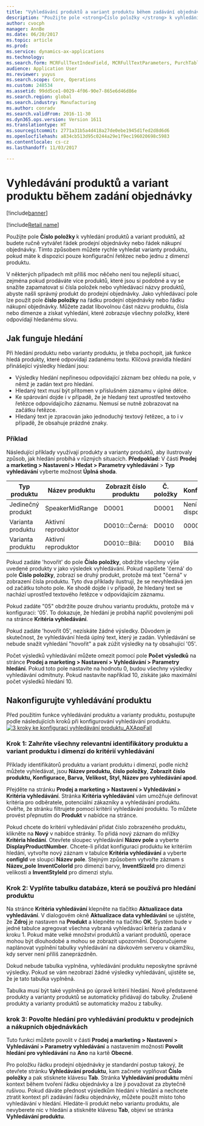 ```yaml
---
title: "Vyhledávání produktů a variant produktu během zadávání objednávky"
description: "Použijte pole <strong>Číslo položky </strong> k vyhledání produktů a variant produktů, až budete ručně vytvářet řádek prodejní objednávky nebo řádek nákupní objednávky.  Tímto způsobem můžete rychle vyhledat varianty produktu, pokud máte k dispozici pouze konfigurační řetězec nebo jednu z dimenzí produktu."
author: cvocph
manager: AnnBe
ms.date: 06/20/2017
ms.topic: article
ms.prod: 
ms.service: dynamics-ax-applications
ms.technology: 
ms.search.form: MCRFullTextIndexField, MCRFullTextParameters, PurchTable, SalesTable
audience: Application User
ms.reviewer: yuyus
ms.search.scope: Core, Operations
ms.custom: 248534
ms.assetid: 99dd5ce1-0029-4f06-90e7-865e6d46d86e
ms.search.region: global
ms.search.industry: Manufacturing
ms.author: conradv
ms.search.validFrom: 2016-11-30
ms.dyn365.ops.version: Version 1611
ms.translationtype: HT
ms.sourcegitcommit: 2771a31b5a4d418a27de0ebe1945d1fed2d8d6d6
ms.openlocfilehash: a834cb513d95c0244a29e1f9ec196020698c5983
ms.contentlocale: cs-cz
ms.lasthandoff: 11/03/2017

---
```


# <a name="search-for-products-and-product-variants-during-order-entry"></a>Vyhledávání produktů a variant produktu během zadání objednávky

[!include[banner](../includes/banner.md)]

[!include[Retail name](../includes/retail-name.md)]

Použijte pole <strong>Číslo položky </strong>k vyhledání produktů a variant produktů, až budete ručně vytvářet řádek prodejní objednávky nebo řádek nákupní objednávky.  Tímto způsobem můžete rychle vyhledat varianty produktu, pokud máte k dispozici pouze konfigurační řetězec nebo jednu z dimenzí produktu.

V některých případech mít příliš moc něčeho není tou nejlepší situací, zejména pokud prodáváte více produktů, které jsou si podobné a vy se snažíte zapamatovat si čísla položek nebo vyhledávací názvy produktů, abyste našli správný produkt do prodejní objednávky. Jako vyhledávací pole lze použít pole **číslo položky** na řádku prodejní objednávky nebo řádku nákupní objednávky. Můžete zadat libovolnou část názvu produktu, čísla nebo dimenze a získat vyhledání, které zobrazuje všechny položky, které odpovídají hledanému slovu.

## <a name="how-search-works"></a>Jak funguje hledání
Při hledání produktu nebo varianty produktu, je třeba pochopit, jak funkce hledá produkty, které odpovídají zadanému textu. Klíčová pravidla hledání přinášející výsledky hledání jsou:

-   Výsledky hledání nepřinesou odpovídající záznam bez ohledu na pole, v němž je zadán text pro hledání.
-   Hledaný text musí být přítomen v příslušném záznamu v úplné délce.
-   Ke spárování dojde i v případě, že je hledaný text uprostřed textového řetězce odpovídajícího záznamu. Nemusí se nutně zobrazovat na začátku řetězce.
-   Hledaný text je zpracován jako jednoduchý textový řetězec, a to i v případě, že obsahuje prázdné znaky.

### <a name="examples"></a>Příklad

Následující příklady využívají produkty a varianty produktů, aby ilustrovaly způsob, jak hledání probíhá v různých situacích. **Předpoklad:** V části **Prodej a marketing &gt; Nastavení &gt; Hledat &gt; Parametry vyhledávání** &gt; **Typ vyhledávání** vyberte možnost **Úplná shoda**.

| Typ produktu     | Název produktu    | Zobrazit číslo produktu | Č. položky | Konfigurace |
|------------------|-----------------|------------------------|-------------|---------------|
| Jedinečný produkt | SpeakerMidRange | D0001                  | D0001       | Není k dispozici            |
| Varianta produktu  | Aktivní reproduktor  | D0010:::Černá:         | D0010       | 000005        |
| Varianta produktu  | Aktivní reproduktor  | D0010:::Bílá:         | D0010       | Bílá         |

Pokud zadáte 'hovořit' do pole **Číslo položky**, obdržíte všechny výše uvedené produkty v jako výsledek vyhledávání. Pokud napíšete 'černá' do pole **Číslo položky**, zobrazí se druhý produkt, protože má text "černá" v zobrazení čísla produktu. Tyto dva příklady ilustrují, že se nevyhledává jen od začátku tohoto pole. Ke shodě dojde i v případě, že hledaný text se nachází uprostřed textového řetězce v odpovídajícím záznamu.  

Pokud zadáte "05" obdržíte pouze druhou variantu produktu, protože má v konfiguraci: '05'. To dokazuje, že hledání je probíhá napříč povolenými poli na stránce **Kritéria vyhledávání**.  

Pokud zadáte 'hovořit 05', nezískáte žádné výsledky. Důvodem je skutečnost, že vyhledávání hledá úplný text, který je zadán. Vyhledávání se nebude snažit vyhledání "hovořit" a pak zúžit výsledky na ty obsahující '05'.  

Počet výsledků vyhledávání můžete omezit pomocí pole **Počet výsledků** na stránce **Prodej a marketing &gt; Nastavení &gt; Vyhledávání &gt; Parametry hledání**. Pokud toto pole nastavíte na hodnotu 0, budou všechny výsledky vyhledávání odmítnuty. Pokud nastavíte například 10, získáte jako maximální počet výsledků hledání 10.

## <a name="configure-the-product-search"></a>Nakonfigurujte vyhledávání produktu
Před použitím funkce vyhledávání produktu a varianty produktu, postupujte podle následujících kroků při konfigurování vyhledávání produktu. [![3 kroky ke konfiguraci vyhledávání produktu\_AXAppFall](./media/3-steps-to-configure-product-search_axappfall.png)](./media/3-steps-to-configure-product-search_axappfall.png)

### <a name="step-1-include-all-the-relevant-product-and-product-variant-identifiers-and-dimensions-in-the-search-criteria"></a>Krok 1: Zahrňte všechny relevantní identifikátory produktu a variant produktu i dimenzí do kritérií vyhledávání

Příklady identifikátorů produktu a variant produktu i dimenzí, podle nichž můžete vyhledávat, jsou **Název produktu, číslo položky**, **Zobrazit číslo produktu, Konfigurace, Barva, Velikost, Styl, Název pro vyhledávání apod**.  

Přejděte na stránku **Prodej a marketing &gt; Nastavení &gt; Vyhledávání &gt; Kritéria vyhledávání**. Stránka **Kritéria vyhledávání** vám umožňuje definovat kritéria pro odběratele, potenciální zákazníky a vyhledávání produktu. Ověřte, že stránku filtrujete pomocí kritérií vyhledávání produktu. To můžete provést přepnutím do **Produkt** v nabídce na stránce.  

Pokud chcete do kritérií vyhledávání přidat číslo zobrazeného produktu, klikněte na **Nový** v nabídce stránky. To přidá nový záznam do mřížky **Kritéria hledání**. Otevřete sloupec vyhledávání **Název pole** a vyberte **DisplayProductNumber**. Chcete-li přidat konfiguraci produktu ke kritériím hledání, vytvořte nový záznam v tabulce **Kritéria vyhledávání** a vyberte **configId** ve sloupci **Název pole**. Stejným způsobem vytvořte záznam s **Název_pole** **InventColorId** pro dimenzi barvy, **InventSizeId** pro dimenzi velikosti a **InventStyleId** pro dimenzi stylu.

### <a name="step-2-populate-the-database-table-that-is-used-for-product-search"></a>Krok 2: Vyplňte tabulku databáze, která se používá pro hledání produktu

Na stránce **Kritéria vyhledávání** klepněte na tlačítko **Aktualizace data vyhledávání**. V dialogovém okně **Aktualizace data vyhledávání** se ujistěte, že **Zdroj** je nastaven na **Produkt** a klepněte na tlačítko **OK**. Systém bude v jedné tabulce agregovat všechna vybraná vyhledávací kritéria zadaná v kroku 1. Pokud máte velké množství produktů a variant produktů, operace mohou být dlouhodobé a mohou se zobrazit upozornění. Doporučujeme naplánovat vyplnění tabulky vyhledávání na dávkovém serveru v okamžiku, kdy server není příliš zaneprázdněn.  

Dokud nebude tabulka vyplněna, vyhledávání produktu neposkytne správné výsledky. Pokud se vám nezobrazí žádné výsledky vyhledávání, ujistěte se, že je tato tabulka vyplněná.  

Tabulka musí být také vyplněná po úpravě kritérií hledání. Nově představené produkty a varianty produktů se automaticky přidávají do tabulky. Zrušené produkty a varianty produktů se automaticky mažou z tabulky.

### <a name="step-3-enable-the-lookup-for-product-search-on-sales-and-purchase-order-lines"></a>krok 3: Povolte hledání pro vyhledávání produktu v prodejních a nákupních objednávkách

Tuto funkci můžete povolit v části **Prodej a marketing &gt; Nastavení &gt; Vyhledávání &gt; Parametry vyhledávání** a nastavením možnosti **Povolit hledání pro vyhledávání** na **Ano** na kartě **Obecné**.  

Pro položku řádku prodejní objednávky je standardní postup takový, že otevřete stránku **Vyhledávání produktu**, kam začnete vyplňovat **Číslo položky** a pak stisknete klávesu **Tab**. Stránka **Vyhledávání produktu** mění kontext během tvoření řádku objednávky a lze ji považovat za zbytečně rušivou. Pokud dáváte přednost výsledkům hledání v hledání a nechcete ztratit kontext při zadávání řádku objednávky, můžete použít místo toho vyhledávání v hledání. Hledáte-li produkt nebo variantu produktu, ale nevyberete nic v hledání a stiskněte klávesu **Tab**, objeví se stránka **Vyhledávání produktu**.




